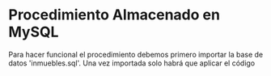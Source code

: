 # Procedimiento Almacenado en MySQL

Para hacer funcional el procedimiento debemos primero importar la base de datos 'inmuebles.sql'. Una vez importada solo habrá que aplicar el código
